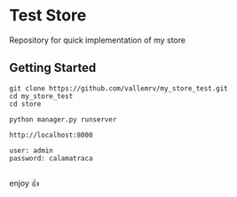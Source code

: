 # Test Store

Repository for quick implementation of my store

## Getting Started

```
git clone https://github.com/vallemrv/my_store_test.git
cd my_store_test
cd store

python manager.py runserver

http://localhost:8000

user: admin
password: calamatraca


```


enjoy :thumbsup:
